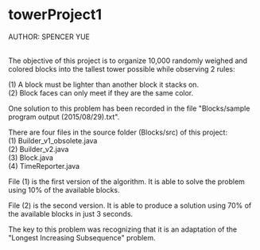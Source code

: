 # towerProject1

AUTHOR: SPENCER YUE<br><br>


The objective of this project is to organize 10,000 randomly weighed and
colored blocks into the tallest tower possible while observing 2 rules:<br>

(1) A block must be lighter than another block it stacks on.<br>
(2) Block faces can only meet if they are the same color.<br>

One solution to this problem has been recorded in the file
"Blocks/sample program output (2015/08/29).txt".<br>

There are four files in the source folder (Blocks/src) of this project:<br>
(1) Builder_v1_obsolete.java<br>
(2) Builder_v2.java<br>
(3) Block.java<br>
(4) TimeReporter.java<br>

File (1) is the first version of the algorithm. It is able to solve the problem
using 10% of the available blocks.<br>

File (2) is the second version. It is able to produce a solution using 70% of the
available blocks in just 3 seconds.<br>

The key to this problem was recognizing that it is an adaptation of the
"Longest Increasing Subsequence" problem.
